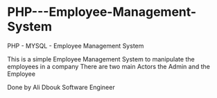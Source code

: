 # PHP---Employee-Management-System
PHP - MYSQL - Employee Management System

This is a simple Employee Management System to manipulate the employees in a company 
There are two main Actors the Admin and the Employee



Done by Ali Dbouk 
Software Engineer 
